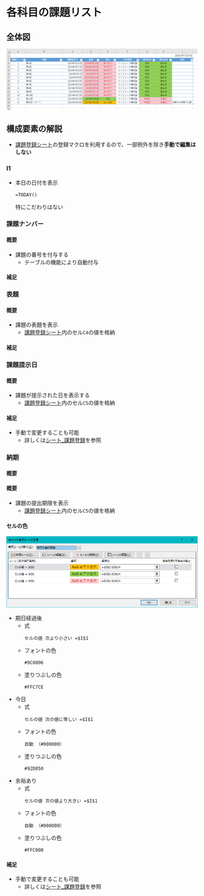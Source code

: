 # 各科目の課題リスト

## 全体図
![Kamoku_1](img/Kamoku_1.png)
## 構成要素の解説

* [課題登録シート](シート_課題登録.md)の登録マクロを利用するので、一部例外を除き**手動で編集はしない**

### I1
* 本日の日付を表示
  ```
  =TODAY()
  ```
  特にこだわりはない

### 課題ナンバー
#### 概要
* 課題の番号を付与する
  * テーブルの機能により自動付与

#### 補足

### 表題
#### 概要
* 課題の表題を表示
  *  [課題登録シート](シート_課題登録.md#c4表題)内のセル`C4`の値を格納
#### 補足

### 課題提示日
#### 概要
* 課題が提示された日を表示する
  *  [課題登録シート](シート_課題登録.md#c4表題)内のセル`C5`の値を格納
#### 補足
* 手動で変更することも可能
  * 詳しくは[シート_課題登録](シート_課題登録.md#c5課題提示日)を参照

### 納期
#### 概要
#### 概要
* 課題の提出期限を表示
  *  [課題登録シート](シート_課題登録.md#c6課題提出期限)内のセル`C5`の値を格納
#### セルの色
![Kamoku_6](img/Kamoku_6.png)
* 期日経過後
  * 式 
    ```
    セルの値 次より小さい =$I$1
    ```
  * フォントの色
    ```
    #9C0006
    ```
  * 塗りつぶしの色
    ```
    #FFC7CE
    ```
* 今日
  * 式
    ```
    セルの値 次の値に等しい =$I$1
    ```
  * フォントの色
    ```
    自動 （#000000）
    ```
  * 塗りつぶしの色
    ```
    #92D050
    ```
* 余裕あり
  * 式
    ```
    セルの値 次の値より大きい =$I$1
    ```
  * フォントの色
    ```
    自動 （#000000）
    ```
  * 塗りつぶしの色
    ```
    #FFC000
    ```
#### 補足
* 手動で変更することも可能
  * 詳しくは[シート_課題登録](シート_課題登録.md#c5課題提示日)を参照
